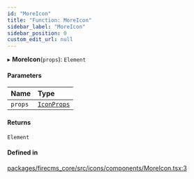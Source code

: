 ```yaml
---
id: "MoreIcon"
title: "Function: MoreIcon"
sidebar_label: "MoreIcon"
sidebar_position: 0
custom_edit_url: null
---
```


▸ **MoreIcon**(`props`): `Element`

#### Parameters

| Name | Type |
| :------ | :------ |
| `props` | [`IconProps`](../types/IconProps.md) |

#### Returns

`Element`

#### Defined in

[packages/firecms_core/src/icons/components/MoreIcon.tsx:3](https://github.com/FireCMSco/firecms/blob/d45f3739/packages/firecms_core/src/icons/components/MoreIcon.tsx#L3)
